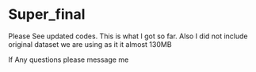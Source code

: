 # Super_final

Please See updated codes. This is what I got so far. Also I did not include original dataset we are using as it it almost 130MB

If Any questions please message me 
